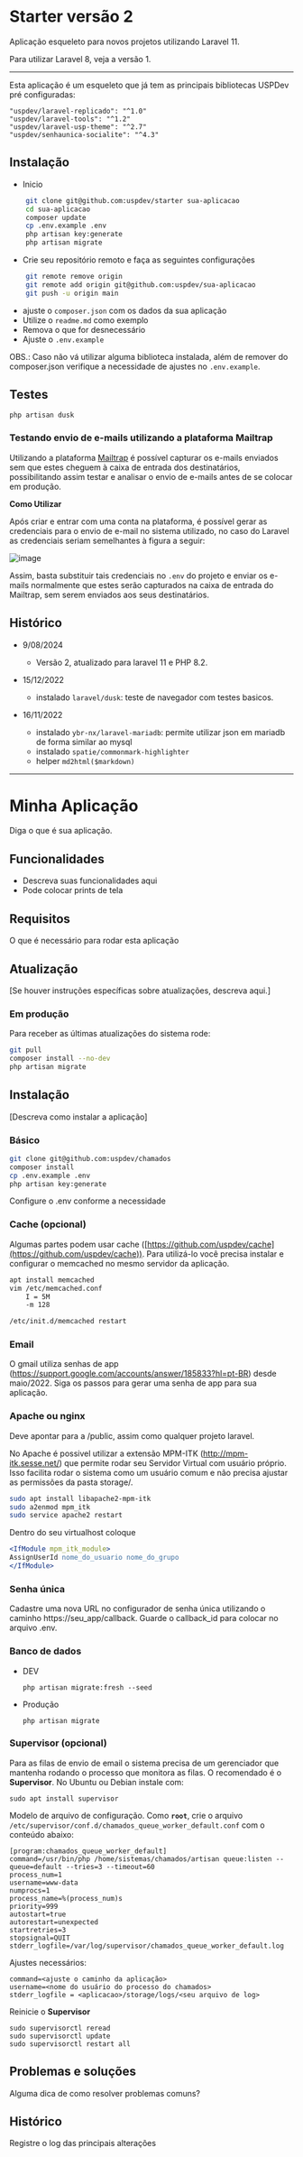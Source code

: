 # Starter versão 2

Aplicação esqueleto para novos projetos utilizando Laravel 11.

Para utilizar Laravel 8, veja a versão 1.

-----------------

Esta aplicação é um esqueleto que já tem as principais bibliotecas USPDev pré configuradas:

    "uspdev/laravel-replicado": "^1.0"
    "uspdev/laravel-tools": "^1.2"
    "uspdev/laravel-usp-theme": "^2.7"
    "uspdev/senhaunica-socialite": "^4.3"
    
## Instalação

* Inicio

```bash
    git clone git@github.com:uspdev/starter sua-aplicacao
    cd sua-aplicacao
    composer update
    cp .env.example .env
    php artisan key:generate
    php artisan migrate
```

* Crie seu repositório remoto e faça as seguintes configurações

```bash
    git remote remove origin
    git remote add origin git@github.com:uspdev/sua-aplicacao
    git push -u origin main
```

* ajuste o `composer.json` com os dados da sua aplicação
* Utilize o `readme.md` como exemplo
* Remova o que for desnecessário
* Ajuste o `.env.example`

OBS.: Caso não vá utilizar alguma biblioteca instalada, além de remover do composer.json
verifique a necessidade de ajustes no `.env.example`. 

## Testes

    php artisan dusk

### Testando envio de e-mails utilizando a plataforma Mailtrap

Utilizando a plataforma [Mailtrap](https://mailtrap.io/) é possível capturar os e-mails enviados sem que estes cheguem à caixa de entrada dos destinatários, possibilitando assim testar e analisar o envio de e-mails antes de se colocar em produção.

__Como Utilizar__
    
Após criar e entrar com uma conta na plataforma, é possível gerar as credenciais para o envio de e-mail no sistema utilizado, no caso do Laravel as credenciais seriam semelhantes à figura a seguir:

![image](https://user-images.githubusercontent.com/47902146/206538191-1b75750d-819b-4bc6-a8cf-efd7b8bf993b.png)

Assim, basta substituir tais credenciais no `.env` do projeto e enviar os e-mails normalmente que estes serão capturados na caixa de entrada do Mailtrap, sem serem enviados aos seus destinatários.

## Histórico

* 9/08/2024
    - Versão 2, atualizado para laravel 11 e PHP 8.2.
    
* 15/12/2022
    - instalado `laravel/dusk`: teste de navegador com testes basicos.
    
* 16/11/2022
    - instalado `ybr-nx/laravel-mariadb`: permite utilizar json em mariadb de forma similar ao mysql
    - instalado `spatie/commonmark-highlighter`
    - helper `md2html($markdown)`
---

# Minha Aplicação

Diga o que é sua aplicação.
## Funcionalidades

* Descreva suas funcionalidades aqui
* Pode colocar prints de tela

## Requisitos

O que é necessário para rodar esta aplicação

## Atualização

[Se houver instruções específicas sobre atualizações, descreva aqui.]

### Em produção

Para receber as últimas atualizações do sistema rode:

```sh
git pull
composer install --no-dev
php artisan migrate
```


## Instalação

[Descreva como instalar a aplicação]

### Básico

```sh
git clone git@github.com:uspdev/chamados
composer install
cp .env.example .env
php artisan key:generate
```

Configure o .env conforme a necessidade

### Cache (opcional)

Algumas partes podem usar cache ([https://github.com/uspdev/cache](https://github.com/uspdev/cache)). Para utilizá-lo você precisa instalar e configurar o memcached no mesmo servidor da aplicação.

```bash
apt install memcached
vim /etc/memcached.conf
    I = 5M
    -m 128

/etc/init.d/memcached restart
```

### Email

O gmail utiliza senhas de app (https://support.google.com/accounts/answer/185833?hl=pt-BR) desde maio/2022. Siga os passos para gerar uma senha de app para sua aplicação.

### Apache ou nginx

Deve apontar para a <pasta do projeto>/public, assim como qualquer projeto laravel.

No Apache é possivel utilizar a extensão MPM-ITK (http://mpm-itk.sesse.net/) que permite rodar seu Servidor Virtual com usuário próprio. Isso facilita rodar o sistema como um usuário comum e não precisa ajustar as permissões da pasta storage/.

```bash
sudo apt install libapache2-mpm-itk
sudo a2enmod mpm_itk
sudo service apache2 restart
```

Dentro do seu virtualhost coloque

```apache
<IfModule mpm_itk_module>
AssignUserId nome_do_usuario nome_do_grupo
</IfModule>
```

### Senha única

Cadastre uma nova URL no configurador de senha única utilizando o caminho https://seu_app/callback. Guarde o callback_id para colocar no arquivo .env.

### Banco de dados

* DEV

    `php artisan migrate:fresh --seed`

* Produção

    `php artisan migrate`

### Supervisor (opcional)

Para as filas de envio de email o sistema precisa de um gerenciador que mantenha rodando o processo que monitora as filas. O recomendado é o **Supervisor**. No Ubuntu ou Debian instale com:

    sudo apt install supervisor

Modelo de arquivo de configuração. Como **`root`**, crie o arquivo `/etc/supervisor/conf.d/chamados_queue_worker_default.conf` com o conteúdo abaixo:

    [program:chamados_queue_worker_default]
    command=/usr/bin/php /home/sistemas/chamados/artisan queue:listen --queue=default --tries=3 --timeout=60
    process_num=1
    username=www-data
    numprocs=1
    process_name=%(process_num)s
    priority=999
    autostart=true
    autorestart=unexpected
    startretries=3
    stopsignal=QUIT
    stderr_logfile=/var/log/supervisor/chamados_queue_worker_default.log

Ajustes necessários:

    command=<ajuste o caminho da aplicação>
    username=<nome do usuário do processo do chamados>
    stderr_logfile = <aplicacao>/storage/logs/<seu arquivo de log>

Reinicie o **Supervisor**

    sudo supervisorctl reread
    sudo supervisorctl update
    sudo supervisorctl restart all

## Problemas e soluções

Alguma dica de como resolver problemas comuns?

## Histórico

Registre o log das principais alterações
